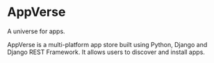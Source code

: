 # AppVerse

A universe for apps.

AppVerse is a multi-platform app store built using Python, Django and Django REST Framework. It allows users to discover and install apps.
